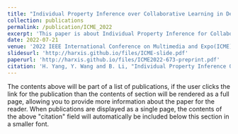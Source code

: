 ```yaml
---
title: "Individual Property Inference over Collaborative Learning in Deep Feature Space"
collection: publications
permalink: /publication/ICME_2022
excerpt: 'This paper is about Individual Property Inference for Collaborative Learning.'
date: 2022-07-21
venue: '2022 IEEE International Conference on Multimedia and Expo(ICME)'
slidesurl: 'http://harxis.github.io/files/ICME-slide.pdf'
paperurl: 'http://harxis.github.io/files/ICME2022-673-preprint.pdf'
citation: 'H. Yang, Y. Wang and B. Li, "Individual Property Inference Over Collaborative Learning in Deep Feature Space," 2022 IEEE International Conference on Multimedia and Expo (ICME), Taipei, Taiwan, 2022, pp. 1-6, doi: 10.1109/ICME52920.2022.9859857.'
---
```


The contents above will be part of a list of publications, if the user clicks the link for the publication than the contents of section will be rendered as a full page, allowing you to provide more information about the paper for the reader. When publications are displayed as a single page, the contents of the above "citation" field will automatically be included below this section in a smaller font.